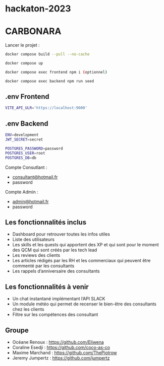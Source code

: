 # hackaton-2023

# CARBONARA

Lancer le projet : 

 ```sh
 docker compose build --pull --no-cache 
 ```
 ```sh
docker compose up 
 ```
 ```sh
 docker compose exec frontend npm i (optionnel) 
 ```
 ```sh
docker compose exec backend npm run seed 
 ```

## .env Frontend 

```sh
VITE_API_ULR='https://localhost:9000'
```


## .env Backend 
```sh
ENV=development
JWT_SECRET=secret

POSTGRES_PASSWORD=password 
POSTGRES_USER=root
POSTGRES_DB=db
```

Compte Consutlant : 
- consultant@hotmail.fr
- password

Compte Admin : 
 - admin@hotmail.fr
 - password

## Les fonctionnalités inclus
- Dashboard pour retrouver toutes les infos utiles
- Liste des utilisateurs 
- Les skills et les quests qui apportent des XP et qui sont pour le moment des QCM qui sont créés par les tech lead
- Les reviews des clients
- Les articles rédigés par les RH et les commerciaux qui peuvent être commenté par les consultants
- Les rappels d’anniversaire des consultants

## Les fonctionnalités à venir
- Un chat instantané implémentant l’API SLACK
- Un module météo qui permet de recenser le bien-être des consultants chez les clients
- Filtre sur les compétences des consultant

## Groupe 

- Océane Renoux : https://github.com/Eliwena
- Coraline Esedji : https://github.com/coco-as-co
- Maxime Marchand : https://github.com/ThePiotrow
- Jeremy Jumpertz : https://github.com/jumpertz
